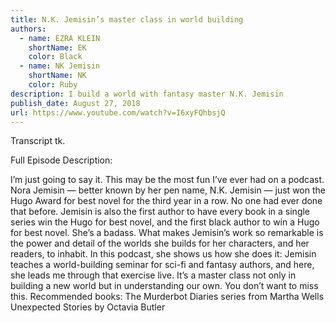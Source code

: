 ```yaml
---
title: N.K. Jemisin’s master class in world building
authors:
  - name: EZRA KLEIN
    shortName: EK
    color: Black
  - name: NK Jemisin
    shortName: NK
    color: Ruby
description: I build a world with fantasy master N.K. Jemisin
publish_date: August 27, 2018
url: https://www.youtube.com/watch?v=I6xyFQhbsjQ
---
```


Transcript tk.

Full Episode Description:

I’m just going to say it. This may be the most fun I’ve ever had on a podcast. Nora Jemisin — better known by her pen name, N.K. Jemisin — just won the Hugo Award for best novel for the third year in a row. No one had ever done that before. Jemisin is also the first author to have every book in a single series win the Hugo for best novel, and the first black author to win a Hugo for best novel. She’s a badass. What makes Jemisin’s work so remarkable is the power and detail of the worlds she builds for her characters, and her readers, to inhabit. In this podcast, she shows us how she does it: Jemisin teaches a world-building seminar for sci-fi and fantasy authors, and here, she leads me through that exercise live. It’s a master class not only in building a new world but in understanding our own. You don’t want to miss this. Recommended books: The Murderbot Diaries series from Martha Wells Unexpected Stories by Octavia Butler